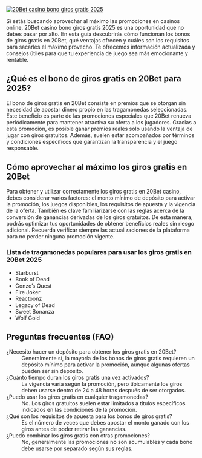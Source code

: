 [![20Bet casino bono giros gratis 2025](https://123-caf.pages.dev/gitsignup.png)](https://vrmoo.ru/Bt82HjjY)

<p>Si estás buscando aprovechar al máximo las promociones en casinos online, 20Bet casino bono giros gratis 2025 es una oportunidad que no debes pasar por alto. En esta guía descubrirás cómo funcionan los bonos de giros gratis en 20Bet, qué ventajas ofrecen y cuáles son los requisitos para sacarles el máximo provecho. Te ofrecemos información actualizada y consejos útiles para que tu experiencia de juego sea más emocionante y rentable.</p>  <h2>¿Qué es el bono de giros gratis en 20Bet para 2025?</h2> <p>El bono de giros gratis en 20Bet consiste en premios que se otorgan sin necesidad de apostar dinero propio en las tragamonedas seleccionadas. Este beneficio es parte de las promociones especiales que 20Bet renueva periódicamente para mantener atractiva su oferta a los jugadores. Gracias a esta promoción, es posible ganar premios reales solo usando la ventaja de jugar con giros gratuitos. Además, suelen estar acompañados por términos y condiciones específicos que garantizan la transparencia y el juego responsable.</p>  <h2>Cómo aprovechar al máximo los giros gratis en 20Bet</h2> <p>Para obtener y utilizar correctamente los giros gratis en 20Bet casino, debes considerar varios factores: el monto mínimo de depósito para activar la promoción, los juegos disponibles, los requisitos de apuesta y la vigencia de la oferta. También es clave familiarizarse con las reglas acerca de la conversión de ganancias derivadas de los giros gratuitos. De esta manera, podrás optimizar tus oportunidades de obtener beneficios reales sin riesgo adicional. Recuerda verificar siempre las actualizaciones de la plataforma para no perder ninguna promoción vigente.</p>  <h3>Lista de tragamonedas populares para usar los giros gratis en 20Bet 2025</h3> <ul>   <li>Starburst</li>   <li>Book of Dead</li>   <li>Gonzo’s Quest</li>   <li>Fire Joker</li>   <li>Reactoonz</li>   <li>Legacy of Dead</li>   <li>Sweet Bonanza</li>   <li>Wolf Gold</li> </ul>  <h2>Preguntas frecuentes (FAQ)</h2> <dl>   <dt>¿Necesito hacer un depósito para obtener los giros gratis en 20Bet?</dt>   <dd>Generalmente sí, la mayoría de los bonos de giros gratis requieren un depósito mínimo para activar la promoción, aunque algunas ofertas pueden ser sin depósito.</dd>      <dt>¿Cuánto tiempo duran los giros gratis una vez activados?</dt>   <dd>La vigencia varía según la promoción, pero típicamente los giros deben usarse dentro de 24 a 48 horas después de ser otorgados.</dd>      <dt>¿Puedo usar los giros gratis en cualquier tragamonedas?</dt>   <dd>No. Los giros gratuitos suelen estar limitados a títulos específicos indicados en las condiciones de la promoción.</dd>      <dt>¿Qué son los requisitos de apuesta para los bonos de giros gratis?</dt>   <dd>Es el número de veces que debes apostar el monto ganado con los giros antes de poder retirar las ganancias.</dd>      <dt>¿Puedo combinar los giros gratis con otras promociones?</dt>   <dd>No, generalmente las promociones no son acumulables y cada bono debe usarse por separado según sus reglas.</dd> </dl>